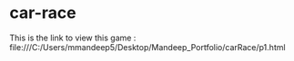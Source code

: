 # car-race

This is the link to view this game : file:///C:/Users/mmandeep5/Desktop/Mandeep_Portfolio/carRace/p1.html
